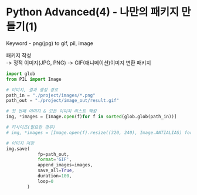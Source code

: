 # Python Advanced(4) - 나만의 패키지 만들기(1)
Keyword - png(jpg) to gif, pil, image

패키지 작성   
-> 정적 이미지(JPG, PNG) -> GIF(애니메이션)이미지 변환 패키지 

```python
import glob
from PIL import Image

# 이미지, 결과 생성 경로
path_in = "./project/images/*.png"
path_out = "./project/image_out/result.gif"

# 첫 번째 이미지 & 모든 이미지 리스트 팩킹
img, *images = [Image.open(f)for f in sorted(glob.glob(path_in))]

# 리사이즈(필요한 경우)
# img, *images = [Image.open(f).resize((320, 240), Image.ANTIALIAS) for f in sorted(glob.glob(path_in))]

# 이미지 저장
img.save(
            fp=path_out, 
            format='GIF', 
            append_images=images,
            save_all=True, 
            duration=100, 
            loop=0
        )
```